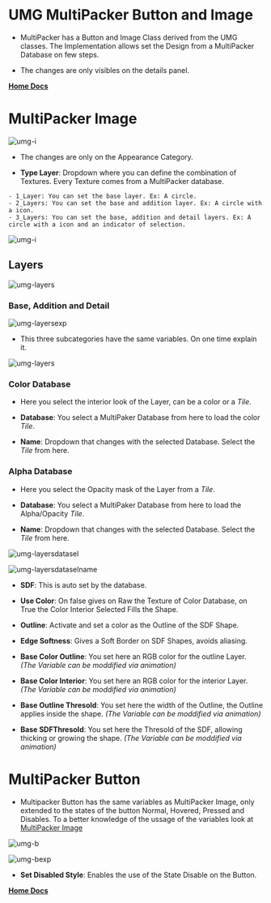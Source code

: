 # UMG MultiPacker Button and Image

- MultiPacker has a Button and Image Class derived from the UMG classes. The Implementation allows set the Design from a MultiPacker Database on few steps.

- The changes are only visibles on the details panel.

[**Home Docs**](https://cheke.github.io/MultiPacker)

# MultiPacker Image

![umg-i](/MultiPacker/Images/umg-i.jpg)

- The changes are only on the Appearance Category.

- **Type Layer**: Dropdown where you can define the combination of Textures. Every Texture comes from a MultiPacker database.
```
- 1_Layer: You can set the base layer. Ex: A circle.
- 2_Layers: You can set the base and addition layer. Ex: A circle with a icon.
- 3_Layers: You can set the base, addition and detail layers. Ex: A circle with a icon and an indicator of selection.
```
![umg-i](/MultiPacker/Images/umg-ie.jpg)

## Layers

![umg-layers](/MultiPacker/Images/sc_LayersUMG.jpg)

### Base, Addition and Detail

![umg-layersexp](/MultiPacker/Images/sc_layersExpanded.jpg)

- This three subcategories have the same variables. On one time explain it. 

![umg-layers](/MultiPacker/Images/sc_layerbaseexpanded.jpg)

### Color Database

- Here you select the interior look of the Layer, can be a color or a *Tile*.

- **Database**: You select a MultiPaker Database from here to load the color *Tile*.

- **Name**: Dropdown that changes with the selected Database. Select the *Tile* from here.

### Alpha Database

- Here you select the Opacity mask of the Layer from a *Tile*.

- **Database**: You select a MultiPaker Database from here to load the Alpha/Opacity *Tile*.

- **Name**: Dropdown that changes with the selected Database. Select the *Tile* from here.

![umg-layersdatasel](/MultiPacker/Images/sc_layersMPDselection.jpg)

![umg-layersdataselname](/MultiPacker/Images/sc_layersNameSelection.jpg)

- **SDF**: This is auto set by the database.

- **Use Color**: On false gives on Raw the Texture of Color Database, on True the Color Interior Selected Fills the Shape.

- **Outline**: Activate and set a color as the Outline of the SDF Shape.

- **Edge Softness**: Gives a Soft Border on SDF Shapes, avoids aliasing.

- **Base Color Outline**: You set here an RGB color for the outline Layer. *(The Variable can be moddified via animation)*

- **Base Color Interior**: You set here an RGB color for the interior Layer. *(The Variable can be moddified via animation)*

- **Base Outline Thresold**: You set here the width of the Outline, the Outline applies inside the shape. *(The Variable can be moddified via animation)*

- **Base SDFThresold**: You set here the Thresold of the SDF, allowing thicking or growing the shape. *(The Variable can be moddified via animation)*

# MultiPacker Button

- Multipacker Button has the same variables as MultiPacker Image, only extended to the states of the button Normal, Hovered, Pressed and Disables. To a better knowledge of the ussage of the variables look at [MultiPacker Image](https://cheke.github.io/MultiPacker/Doc/Umg.md#multipacker-image)

![umg-b](/MultiPacker/Images/umg-b.jpg)

![umg-bexp](/MultiPacker/Images/umg-bexp.jpg)

- **Set Disabled Style**: Enables the use of the State Disable on the Button.

[**Home Docs**](https://cheke.github.io/MultiPacker)

